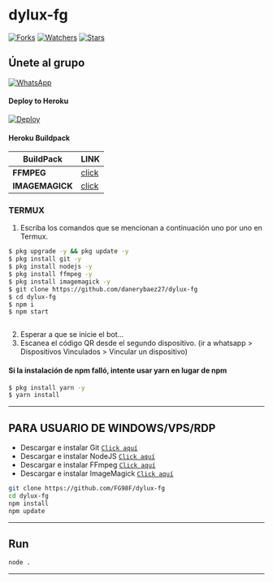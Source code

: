 # dylux-fg

<a href="https://github.com/FG98F/dylux-fg/network/members"><img title="Forks" src="https://img.shields.io/github/forks/FG98F/dylux-fg?label=Forks&color=blue&style=flat-square"></a>
<a href="https://github.com/FG98F/dylux-fg/watchers"><img title="Watchers" src="https://img.shields.io/github/watchers/FG98F/dylux-fg?label=Watchers&color=green&style=flat-square"></a>
<a href="https://github.com/FG98F/dylux-fg/stargazers"><img title="Stars" src="https://img.shields.io/github/stars/FG98F/dylux-fg?label=Stars&color=yellow&style=flat-square"></a>




## Únete al grupo
[![WhatsApp](https://img.shields.io/badge/DyLux-25D366?style=for-the-badge&logo=whatsapp&logoColor=white)](https://instabio.cc/fg98ff) 


#### Deploy to Heroku
[![Deploy](https://www.herokucdn.com/deploy/button.svg)](https://heroku.com/deploy?template=https://github.com/FG98F/dylux-fg)

#### Heroku Buildpack
| BuildPack | LINK |
|--------|--------|
| **FFMPEG** |[click](https://github.com/jonathanong/heroku-buildpack-ffmpeg-latest) |
| **IMAGEMAGICK** | [click](https://github.com/DuckyTeam/heroku-buildpack-imagemagick) |

### TERMUX
1. Escriba los comandos que se mencionan a continuación uno por uno en Termux.
```sh
$ pkg upgrade -y && pkg update -y
$ pkg install git -y
$ pkg install nodejs -y
$ pkg install ffmpeg -y
$ pkg install imagemagick -y
$ git clone https://github.com/danerybaez27/dylux-fg
$ cd dylux-fg
$ npm i 
$ npm start
```
```sh
```
2. Esperar a que se inicie el bot...
3. Escanea el código QR desde el segundo dispositivo. (ir a whatsapp > Dispositivos Vinculados > Vincular un dispositivo)


#### Si la instalación de npm falló, intente usar yarn en lugar de npm
```sh
$ pkg install yarn -y
$ yarn install
```
---------


## PARA USUARIO DE WINDOWS/VPS/RDP

* Descargar e instalar Git [`Click aquí`](https://git-scm.com/downloads)
* Descargar e instalar NodeJS [`Click aquí`](https://nodejs.org/en/download)
* Descargar e instalar FFmpeg [`Click aquí`](https://ffmpeg.org/download.html)
* Descargar e instalar ImageMagick [`Click aquí`](https://imagemagick.org/script/download.php)

```bash
git clone https://github.com/FG98F/dylux-fg
cd dylux-fg
npm install
npm update
```

---------

## Run

```bash
node .
```

---------

